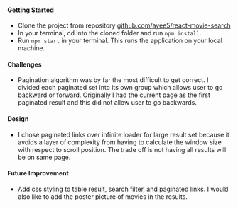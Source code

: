 #### Getting Started

- Clone the project from repository [github.com/ayee5/react-movie-search](https://github.com/ayee5/react-movie-search)
- In your terminal, cd into the cloned folder and run `npm install`.
- Run `npm start` in your terminal. This runs the application on your local machine.

#### Challenges
- Pagination algorithm was by far the most difficult to get correct. I divided each paginated set into its own group which allows user to go backward or forward. Originally I had the current page as the first paginated result and this did not allow user to go backwards.

#### Design
- I chose paginated links over infinite loader for large result set because it avoids a layer of complexity from having to calculate the window size with respect to scroll position. The trade off is not having all results will be on same page.


#### Future Improvement
- Add css styling to table result, search filter, and paginated links. I would also like to add the poster picture of movies in the results.
